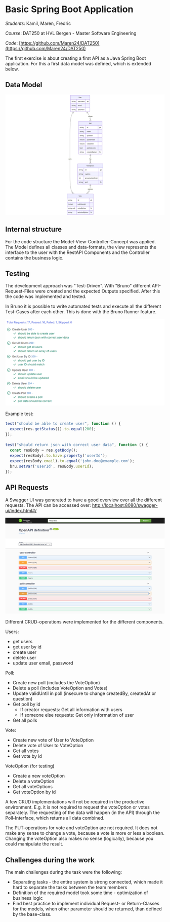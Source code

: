# Basic Spring Boot Application

*Students*: Kamil, Maren, Fredric

*Course*: DAT250 at HVL Bergen - Master Software Engineering 

*Code*: [https://github.com/Maren24/DAT250](https://github.com/Maren24/DAT250)

The first exercise is about creating a first API as a Java Spring Boot application.
For this a first data model was defined, which is extended below.

## Data Model

![Class Diagram](./img/poll_diagram_class.png)


## Internal structure

For the code structure the Model-View-Controller-Concept was applied. 
The Model defines all classes and data-formats, the view represents the interface to the user with the RestAPI Components and the Controller contains the business logic.

## Testing

The development approach was "Test-Driven". With "Bruno" different API-Request-Files were created and the expected Outputs specified.
After this the code was implemented and tested.

In Bruno it is possible to write automated tests and execute all the different Test-Cases after each other.
This is done with the Bruno Runner feature.

![img.png](img/Bruno_testing.png)

Example test:
```js
test("should be able to create user", function () {
  expect(res.getStatus()).to.equal(200);
});

test("should return json with correct user data", function () {
  const resBody = res.getBody();
  expect(resBody).to.have.property('userId');
  expect(resBody.email).to.equal('john.doe@example.com');
  bru.setVar('userId', resBody.userId);
});
```

## API Requests

A Swagger UI was generated to have a good overview over all the different requests.
The API can be accessed over: [http://localhost:8080/swagger-ui/index.html#/](http://localhost:8080/swagger-ui/index.html#/)

![img.png](img/SwaggerUi.png)


Different CRUD-operations were implemented for the different components.

Users:
- get users
- get user by id
- create user
- delete user
- update user email, password

Poll:
- Create new poll (includes the VoteOption)
- Delete a poll (includes VoteOption and Votes)
- Update validUntil in poll (insecure to change createdBy, createdAt or question)
- Get poll by id
    - If creator requests: Get all information with users
    - If someone else requests: Get only information of user
- Get all polls

Vote:
- Create new vote of User to VoteOption
- Delete vote of User to VoteOption
- Get all votes
- Get vote by id

VoteOption (for testing)
- Create a new voteOption
- Delete a voteOption
- Get all voteOptions
- Get voteOption by id

A few CRUD implementations will not be required in the productive environment. 
E.g. it is not required to request the voteOption or votes separately. 
The requesting of the data will happen (in the API) through the Poll-Interface, which returns all data combined.

The PUT-operations for vote and voteOption are not required. 
It does not make any sense to change a vote, because a vote is more or less a boolean.
Changing the voteOption also makes no sense (logically), because you could manipulate the result.


## Challenges during the work

The main challenges during the task were the following:

- Separating tasks - the entire system is strong connected, which made it hard to separate the tasks between the team members
- Definition of the required model took some time - optimization of business logic
- Find best practice to implement individual Request- or Return-Classes for the models, when other parameter should be returned, than defined by the base-class.